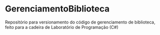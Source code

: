 # GerenciamentoBiblioteca
Repositório para versionamento do código de gerenciamento de biblioteca, feito para a cadeira de Laboratório de Programação (C#)
